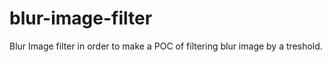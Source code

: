 # blur-image-filter
Blur Image filter in order to make a POC of filtering blur image by a treshold.
